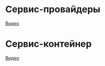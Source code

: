 # Сервис-провайдеры

[Видео](https://youtu.be/udHZatfg8aU)

# Сервис-контейнер

[Видео](https://youtu.be/qWDcMfJ_7oE)



